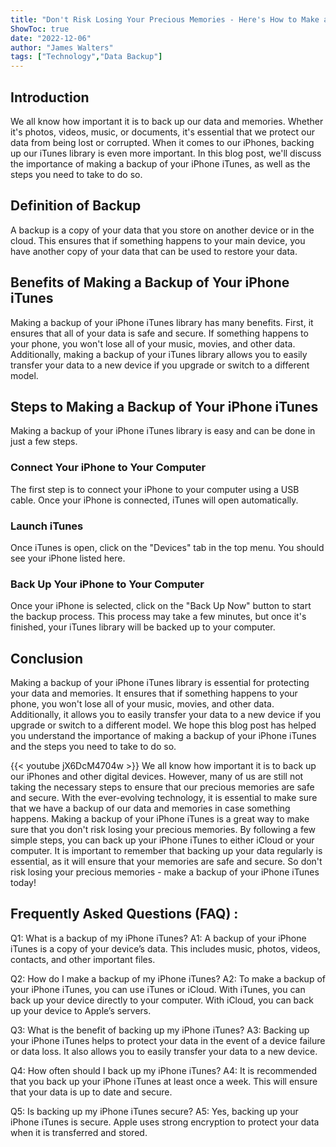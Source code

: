 ```yaml
---
title: "Don't Risk Losing Your Precious Memories - Here's How to Make a Backup of Your iPhone iTunes!"
ShowToc: true 
date: "2022-12-06"
author: "James Walters" 
tags: ["Technology","Data Backup"]
---
```

## Introduction

We all know how important it is to back up our data and memories. Whether it's photos, videos, music, or documents, it's essential that we protect our data from being lost or corrupted. When it comes to our iPhones, backing up our iTunes library is even more important. In this blog post, we'll discuss the importance of making a backup of your iPhone iTunes, as well as the steps you need to take to do so. 

## Definition of Backup

A backup is a copy of your data that you store on another device or in the cloud. This ensures that if something happens to your main device, you have another copy of your data that can be used to restore your data. 

## Benefits of Making a Backup of Your iPhone iTunes

Making a backup of your iPhone iTunes library has many benefits. First, it ensures that all of your data is safe and secure. If something happens to your phone, you won't lose all of your music, movies, and other data. Additionally, making a backup of your iTunes library allows you to easily transfer your data to a new device if you upgrade or switch to a different model. 

## Steps to Making a Backup of Your iPhone iTunes

Making a backup of your iPhone iTunes library is easy and can be done in just a few steps. 

### Connect Your iPhone to Your Computer 

The first step is to connect your iPhone to your computer using a USB cable. Once your iPhone is connected, iTunes will open automatically. 

### Launch iTunes 

Once iTunes is open, click on the "Devices" tab in the top menu. You should see your iPhone listed here. 

### Back Up Your iPhone to Your Computer 

Once your iPhone is selected, click on the "Back Up Now" button to start the backup process. This process may take a few minutes, but once it's finished, your iTunes library will be backed up to your computer. 

## Conclusion

Making a backup of your iPhone iTunes library is essential for protecting your data and memories. It ensures that if something happens to your phone, you won't lose all of your music, movies, and other data. Additionally, it allows you to easily transfer your data to a new device if you upgrade or switch to a different model. We hope this blog post has helped you understand the importance of making a backup of your iPhone iTunes and the steps you need to take to do so.

{{< youtube jX6DcM4704w >}} 
We all know how important it is to back up our iPhones and other digital devices. However, many of us are still not taking the necessary steps to ensure that our precious memories are safe and secure. With the ever-evolving technology, it is essential to make sure that we have a backup of our data and memories in case something happens. Making a backup of your iPhone iTunes is a great way to make sure that you don't risk losing your precious memories. By following a few simple steps, you can back up your iPhone iTunes to either iCloud or your computer. It is important to remember that backing up your data regularly is essential, as it will ensure that your memories are safe and secure. So don't risk losing your precious memories - make a backup of your iPhone iTunes today!

## Frequently Asked Questions (FAQ) :
Q1: What is a backup of my iPhone iTunes?
A1: A backup of your iPhone iTunes is a copy of your device’s data. This includes music, photos, videos, contacts, and other important files. 

Q2: How do I make a backup of my iPhone iTunes?
A2: To make a backup of your iPhone iTunes, you can use iTunes or iCloud. With iTunes, you can back up your device directly to your computer. With iCloud, you can back up your device to Apple’s servers. 

Q3: What is the benefit of backing up my iPhone iTunes?
A3: Backing up your iPhone iTunes helps to protect your data in the event of a device failure or data loss. It also allows you to easily transfer your data to a new device. 

Q4: How often should I back up my iPhone iTunes?
A4: It is recommended that you back up your iPhone iTunes at least once a week. This will ensure that your data is up to date and secure. 

Q5: Is backing up my iPhone iTunes secure?
A5: Yes, backing up your iPhone iTunes is secure. Apple uses strong encryption to protect your data when it is transferred and stored.


